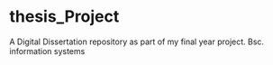 # thesis_Project
A Digital Dissertation repository as part of my final year project. Bsc. information systems

